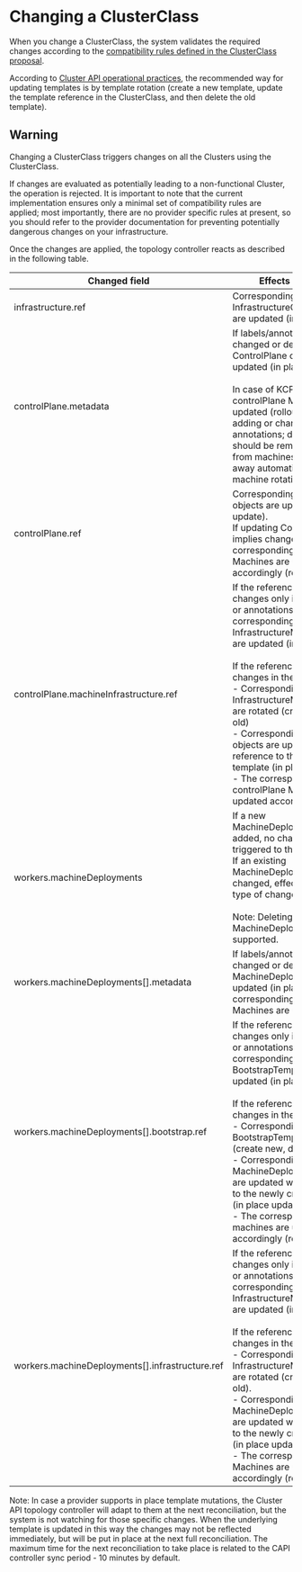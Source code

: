 # Changing a ClusterClass

When you change a ClusterClass, the system validates the required changes according to the [compatibility rules defined in the ClusterClass proposal](https://github.com/kubernetes-sigs/cluster-api/blob/main/docs/proposals/202105256-cluster-class-and-managed-topologies.md#clusterclass-compatibility).

According to [Cluster API operational practices](https://cluster-api.sigs.k8s.io/tasks/updating-machine-templates.html), the recommended way for updating templates is by template rotation (create a new template, update the template reference in the ClusterClass, and then delete the old template).

<aside class="note warning">

<h1>Warning</h1>

Changing a ClusterClass triggers changes on all the Clusters using the ClusterClass.

</aside>

If changes are evaluated as potentially leading to a non-functional Cluster, the operation is rejected. It is important to note that the current implementation ensures only a minimal set of compatibility rules are applied; most importantly, there are no provider specific rules at present, so you should refer to the provider documentation for preventing potentially dangerous changes on your infrastructure.


Once the changes are applied, the topology controller reacts as described in the following table.

| Changed field                                   | Effects on Clusters                                                                                                                                                                                                                                                                                                                                                                                                                                                                               |
|-------------------------------------------------|---------------------------------------------------------------------------------------------------------------------------------------------------------------------------------------------------------------------------------------------------------------------------------------------------------------------------------------------------------------------------------------------------------------------------------------------------------------------------------------------------|
| infrastructure.ref                              | Corresponding InfrastructureCluster objects are updated (in place update).                                                                                                                                                                                                                                                                                                                                                                                                                     |
| controlPlane.metadata                           | If labels/annotations are added, changed or deleted the ControlPlane objects are updated (in place update).<br /><br /> In case of KCP, corresponding controlPlane Machines are updated (rollout) only when adding or changing labels or annotations; deleted label should be removed manually from machines or they will go away automatically at the next machine rotation.      |
| controlPlane.ref                                | Corresponding ControlPlane objects are updated (in place update). <br /> If updating ControlPlane objects implies changes in the spec, the corresponding ControlPlane Machines are updated accordingly (rollout).                                                                                                                                                                                                                                                                                          |
| controlPlane.machineInfrastructure.ref          | If the referenced template has changes only in metadata labels or annotations, the corresponding InfrastructureMachineTemplates are updated (in place update). <br /> <br />If the referenced template has changes in the spec:<br />  - Corresponding InfrastructureMachineTemplate are rotated (create new, delete old)<br />  - Corresponding ControlPlane objects are updated with the reference to the newly created template (in place update)<br />  - The corresponding controlPlane Machines are updated accordingly (rollout). |
| workers.machineDeployments                      | If a new MachineDeploymentClass is added, no changes are triggered to the Clusters. <br />If an existing MachineDeploymentClass is changed, effect depends on the type of change (see below).  <br /><br />Note: Deleting an existing MachineDeploymentClass is not supported.                                                                                                                                                                                                                                       |
| workers.machineDeployments[].metadata           | If labels/annotations are added, changed or deleted the MachineDeployment objects are updated (in place update) and corresponding worker Machines are updated (rollout).       |
| workers.machineDeployments[].bootstrap.ref      | If the referenced template has changes only in metadata labels or annotations, the corresponding BootstrapTemplates are updated (in place update).<br /> <br />If the referenced template has changes in the spec:<br />  -  Corresponding BootstrapTemplate are rotated (create new, delete old). <br />  - Corresponding MachineDeployments objects are updated with the reference to the newly created template (in place update). <br />  - The corresponding worker machines are updated accordingly (rollout)                        |
| workers.machineDeployments[].infrastructure.ref | If the referenced template has changes only in metadata labels or annotations, the corresponding InfrastructureMachineTemplates are updated (in place update). <br /> <br />If the referenced template has changes in the spec:<br />  -  Corresponding InfrastructureMachineTemplate are rotated (create new, delete old).<br />  -  Corresponding MachineDeployments objects are updated with the reference to the newly created template (in place update). <br />  - The corresponding worker Machines are updated accordingly (rollout) |


Note: In case a provider supports in place template mutations, the Cluster API topology controller will adapt to them at the next reconciliation, but the system is not watching for those specific changes. When the underlying template is updated in this way the changes may not be reflected immediately, but will be put in place at the next full reconciliation. The maximum time for the next reconciliation to take place is related to the CAPI controller sync period - 10 minutes by default.
